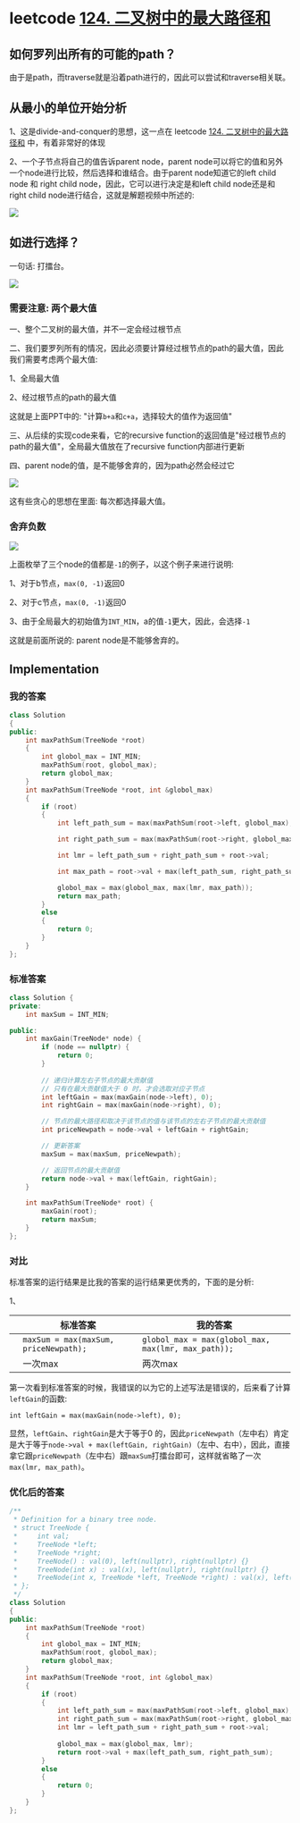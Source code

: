 # leetcode [124. 二叉树中的最大路径和](https://leetcode-cn.com/problems/binary-tree-maximum-path-sum/)

## 如何罗列出所有的可能的path？

由于是path，而traverse就是沿着path进行的，因此可以尝试和traverse相关联。

## 从最小的单位开始分析

1、这是divide-and-conquer的思想，这一点在 leetcode [124. 二叉树中的最大路径和](https://leetcode-cn.com/problems/binary-tree-maximum-path-sum/) 中，有着非常好的体现

2、一个子节点将自己的值告诉parent node，parent node可以将它的值和另外一个node进行比较，然后选择和谁结合。由于parent node知道它的left child node 和 right child node，因此，它可以进行决定是和left child node还是和right child node进行结合，这就是解题视频中所述的:

![](./possible-path.png)

## 如进行选择？

一句话: 打擂台。



![](./how-to-select.png)

### 需要注意: 两个最大值

一、整个二叉树的最大值，并不一定会经过根节点

二、我们要罗列所有的情况，因此必须要计算经过根节点的path的最大值，因此我们需要考虑两个最大值:

1、全局最大值

2、经过根节点的path的最大值

这就是上面PPT中的: "计算`b+a`和`c+a`，选择较大的值作为返回值"

三、从后续的实现code来看，它的recursive function的返回值是"经过根节点的path的最大值"，全局最大值放在了recursive function内部进行更新

四、parent node的值，是不能够舍弃的，因为path必然会经过它

![](./select-left-in-right.png)

这有些贪心的思想在里面: 每次都选择最大值。

### 舍弃负数

![](./select-discard-negative-number.png)

上面枚举了三个node的值都是`-1`的例子，以这个例子来进行说明:

1、对于b节点，`max(0, -1)`返回0

2、对于c节点，`max(0, -1)`返回0

3、由于全局最大的初始值为`INT_MIN`，a的值`-1`更大，因此，会选择`-1`

这就是前面所说的: parent node是不能够舍弃的。



## Implementation

### 我的答案

```C++
class Solution
{
public:
	int maxPathSum(TreeNode *root)
	{
		int globol_max = INT_MIN;
		maxPathSum(root, globol_max);
		return globol_max;
	}
	int maxPathSum(TreeNode *root, int &globol_max)
	{
		if (root)
		{
			int left_path_sum = max(maxPathSum(root->left, globol_max), 0);

			int right_path_sum = max(maxPathSum(root->right, globol_max), 0);

			int lmr = left_path_sum + right_path_sum + root->val;

			int max_path = root->val + max(left_path_sum, right_path_sum );

			globol_max = max(globol_max, max(lmr, max_path));
			return max_path;
		}
		else
		{
			return 0;
		}
	}
};
```



### 标准答案

```C++
class Solution {
private:
    int maxSum = INT_MIN;

public:
    int maxGain(TreeNode* node) {
        if (node == nullptr) {
            return 0;
        }
        
        // 递归计算左右子节点的最大贡献值
        // 只有在最大贡献值大于 0 时，才会选取对应子节点
        int leftGain = max(maxGain(node->left), 0);
        int rightGain = max(maxGain(node->right), 0);

        // 节点的最大路径和取决于该节点的值与该节点的左右子节点的最大贡献值
        int priceNewpath = node->val + leftGain + rightGain;

        // 更新答案
        maxSum = max(maxSum, priceNewpath);

        // 返回节点的最大贡献值
        return node->val + max(leftGain, rightGain);
    }

    int maxPathSum(TreeNode* root) {
        maxGain(root);
        return maxSum;
    }
};
```

### 对比

标准答案的运行结果是比我的答案的运行结果更优秀的，下面的是分析:

1、

|      | 标准答案                              | 我的答案                                            |
| ---- | ------------------------------------- | --------------------------------------------------- |
|      | `maxSum = max(maxSum, priceNewpath);` | `globol_max = max(globol_max, max(lmr, max_path));` |
|      | 一次max                               | 两次max                                             |

第一次看到标准答案的时候，我错误的以为它的上述写法是错误的，后来看了计算`leftGain`的函数: 

```
int leftGain = max(maxGain(node->left), 0);
```

显然，`leftGain`、`rightGain`是大于等于0 的，因此`priceNewpath`（左中右）肯定是大于等于`node->val + max(leftGain, rightGain)`（左中、右中），因此，直接拿它跟`priceNewpath`（左中右）跟`maxSum`打擂台即可，这样就省略了一次`max(lmr, max_path)`。



### 优化后的答案

```C++
/**
 * Definition for a binary tree node.
 * struct TreeNode {
 *     int val;
 *     TreeNode *left;
 *     TreeNode *right;
 *     TreeNode() : val(0), left(nullptr), right(nullptr) {}
 *     TreeNode(int x) : val(x), left(nullptr), right(nullptr) {}
 *     TreeNode(int x, TreeNode *left, TreeNode *right) : val(x), left(left), right(right) {}
 * };
 */
class Solution
{
public:
	int maxPathSum(TreeNode *root)
	{
		int globol_max = INT_MIN;
		maxPathSum(root, globol_max);
		return globol_max;
	}
	int maxPathSum(TreeNode *root, int &globol_max)
	{
		if (root)
		{
			int left_path_sum = max(maxPathSum(root->left, globol_max), 0);
			int right_path_sum = max(maxPathSum(root->right, globol_max), 0);
			int lmr = left_path_sum + right_path_sum + root->val;
			
			globol_max = max(globol_max, lmr);
			return root->val + max(left_path_sum, right_path_sum);
		}
		else
		{
			return 0;
		}
	}
};
```


